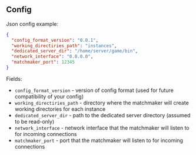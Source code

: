 ## Config

Json config example:
```json
{
  "config_format_version": "0.0.1",
  "working_directiries_path": "instances",
  "dedicated_server_dir": "/home/server/game/bin",
  "network_interface": "0.0.0.0",
  "matchmaker_port": 12345
}
```

Fields:
- `config_format_version` - version of config format (used for future compatibility of your config)
- `working_directiries_path` - directory where the matchmaker will create working directories for each instance
- `dedicated_server_dir` - path to the dedicated server directory (assumed to be read-only)
- `network_interface` - network interface that the matchmaker will listen to for incoming connections
- `matchmaker_port` - port that the matchmaker will listen to for incoming connections
